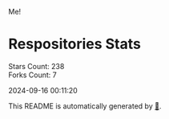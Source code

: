 Me!

# Respositories Stats
Stars Count: 238  
Forks Count: 7

2024-09-16 00:11:20  

This README is automatically generated by [🐰](https://github.com/rnitta/rnitta).
